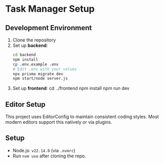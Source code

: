 # Task Manager Setup

## Development Environment

1. Clone the repository
2. Set up **backend**:
   ```bash
   cd backend
   npm install
   cp .env.example .env
   # Edit .env with your values
   npx prisma migrate dev
   npm start/node server.js
   ```
3. Set up **frontend**:
   cd ../frontend
   npm install
   npm run dev

## Editor Setup

This project uses EditorConfig to maintain consistent coding styles.
Most modern editors support this natively or via plugins.

## Setup

- Node.js: `v22.14.0` (via `.nvmrc`)
- Run `nvm use` after cloning the repo.
